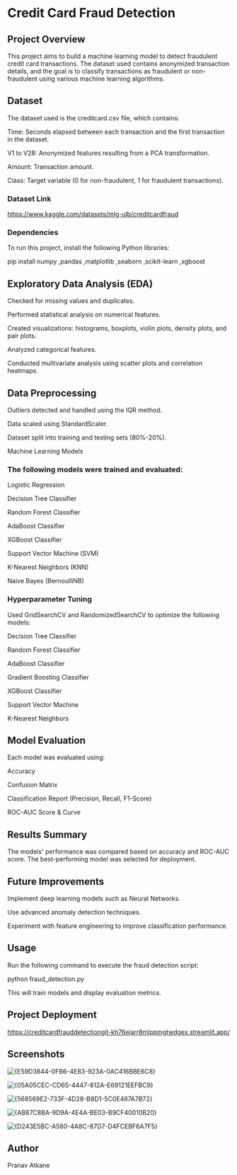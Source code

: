 # Credit Card Fraud Detection

## Project Overview

This project aims to build a machine learning model to detect fraudulent credit card transactions. The dataset used contains anonymized transaction details, and the goal is to classify transactions as fraudulent or non-fraudulent using various machine learning algorithms.

## Dataset

The dataset used is the creditcard.csv file, which contains:

Time: Seconds elapsed between each transaction and the first transaction in the dataset.

V1 to V28: Anonymized features resulting from a PCA transformation.

Amount: Transaction amount.

Class: Target variable (0 for non-fraudulent, 1 for fraudulent transactions).

### Dataset Link

https://www.kaggle.com/datasets/mlg-ulb/creditcardfraud

### Dependencies

To run this project, install the following Python libraries:

pip install numpy ,pandas ,matplotlib ,seaborn ,scikit-learn ,xgboost

## Exploratory Data Analysis (EDA)

Checked for missing values and duplicates.

Performed statistical analysis on numerical features.

Created visualizations: histograms, boxplots, violin plots, density plots, and pair plots.

Analyzed categorical features.

Conducted multivariate analysis using scatter plots and correlation heatmaps.

## Data Preprocessing

Outliers detected and handled using the IQR method.

Data scaled using StandardScaler.

Dataset split into training and testing sets (80%-20%).

Machine Learning Models

### The following models were trained and evaluated:

Logistic Regression

Decision Tree Classifier

Random Forest Classifier

AdaBoost Classifier

XGBoost Classifier

Support Vector Machine (SVM)

K-Nearest Neighbors (KNN)

Naive Bayes (BernoulliNB)

### Hyperparameter Tuning

Used GridSearchCV and RandomizedSearchCV to optimize the following models:

Decision Tree Classifier

Random Forest Classifier

AdaBoost Classifier

Gradient Boosting Classifier

XGBoost Classifier

Support Vector Machine

K-Nearest Neighbors

## Model Evaluation

Each model was evaluated using:

Accuracy

Confusion Matrix

Classification Report (Precision, Recall, F1-Score)

ROC-AUC Score & Curve

## Results Summary

The models' performance was compared based on accuracy and ROC-AUC score. The best-performing model was selected for deployment.

## Future Improvements

Implement deep learning models such as Neural Networks.

Use advanced anomaly detection techniques.

Experiment with feature engineering to improve classification performance.

## Usage

Run the following command to execute the fraud detection script:

python fraud_detection.py

This will train models and display evaluation metrics.

## Project Deployment

https://creditcardfrauddetectiongit-kh76ejarr8mlppmgtwdgex.streamlit.app/

## Screenshots

![{E59D3844-0FB6-4E83-923A-0AC416BBE6C8}](https://github.com/user-attachments/assets/fefe6a1b-03cd-4e81-9045-4ec4b56fb4d6)

![{05A05CEC-CD65-4447-812A-E69121EEFBC9}](https://github.com/user-attachments/assets/f671873e-9dde-481e-9043-ec1c4c43edf4)

![{568569E2-733F-4D28-B8D1-5C0E467A7B72}](https://github.com/user-attachments/assets/c174a4ae-2441-4811-9d75-03f9275a0a87)

![{AB87C8BA-9D9A-4E4A-BE03-B9CF40010B20}](https://github.com/user-attachments/assets/7f9a64d7-8a43-4e8b-847e-b00e87a1ab4a)

![{D243E5BC-A580-4A8C-87D7-D4FCEBF6A7F5}](https://github.com/user-attachments/assets/7e01167d-00b0-47a9-aaf1-301433776e33)






## Author

Pranav Atkane


